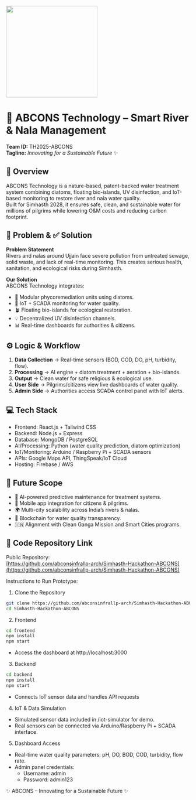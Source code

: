 <p align="Left">
   <img src="Abcons.jpg"  width="250"/>
</p>

# 🌊 ABCONS Technology – Smart River & Nala Management  

**Team ID:** TH2025-ABCONS  
**Tagline:** *Innovating for a Sustainable Future* ✨  

## 🔎 Overview  
ABCONS Technology is a nature-based, patent-backed water treatment system combining diatoms, floating bio-islands, UV disinfection, and IoT-based monitoring to restore river and nala water quality.  
Built for Simhasth 2028, it ensures safe, clean, and sustainable water for millions of pilgrims while lowering O&M costs and reducing carbon footprint.  

## 🚩 Problem & ✅ Solution  

**Problem Statement**  
Rivers and nalas around Ujjain face severe pollution from untreated sewage, solid waste, and lack of real-time monitoring. This creates serious health, sanitation, and ecological risks during Simhasth.  

**Our Solution**  
ABCONS Technology integrates:  
- 🌱 Modular phycoremediation units using diatoms.  
- 📡 IoT + SCADA monitoring for water quality.  
- 🪴 Floating bio-islands for ecological restoration.  
- 💡 Decentralized UV disinfection channels.  
- 📊 Real-time dashboards for authorities & citizens.  

## ⚙️ Logic & Workflow  
1. **Data Collection** → Real-time sensors (BOD, COD, DO, pH, turbidity, flow).  
2. **Processing** → AI engine + diatom treatment + aeration + bio-islands.  
3. **Output** → Clean water for safe religious & ecological use.  
4. **User Side** → Pilgrims/citizens view live dashboards of water quality.  
5. **Admin Side** → Authorities access SCADA control panel with IoT alerts.  

## 💻 Tech Stack  
- Frontend: React.js + Tailwind CSS  
- Backend: Node.js + Express  
- Database: MongoDB / PostgreSQL  
- AI/Processing: Python (water quality prediction, diatom optimization)  
- IoT/Monitoring: Arduino / Raspberry Pi + SCADA sensors  
- APIs: Google Maps API, ThingSpeak/IoT Cloud  
- Hosting: Firebase / AWS  

## 🚀 Future Scope  
- 🤖 AI-powered predictive maintenance for treatment systems.  
- 📱 Mobile app integration for citizens & pilgrims.  
- 🌍 Multi-city scalability across India’s rivers & nalas.  
- 🔗 Blockchain for water quality transparency.  
- 🇮🇳 Alignment with Clean Ganga Mission and Smart Cities programs.  

## 📌 Code Repository Link  
Public Repository:  
[https://github.com/abconsinfrallp-arch/Simhasth-Hackathon-ABCONS](https://github.com/abconsinfrallp-arch/Simhasth-Hackathon-ABCONS)

Instructions to Run Prototype:  
1. Clone the Repository  
```bash
git clone https://github.com/abconsinfrallp-arch/Simhasth-Hackathon-ABCONS.git
cd Simhasth-Hackathon-ABCONS
```  
2. Frontend  
```bash
cd frontend
npm install
npm start
```  
- Access the dashboard at http://localhost:3000  

3. Backend  
```bash
cd backend
npm install
npm start
```  
- Connects IoT sensor data and handles API requests  

4. IoT & Data Simulation  
- Simulated sensor data included in /iot-simulator for demo.  
- Real sensors can be connected via Arduino/Raspberry Pi + SCADA interface.  

5. Dashboard Access  
- Real-time water quality parameters: pH, DO, BOD, COD, turbidity, flow rate.  
- Admin panel credentials:  
  - Username: admin  
  - Password: admin123  

✨ ABCONS – Innovating for a Sustainable Future ✨
